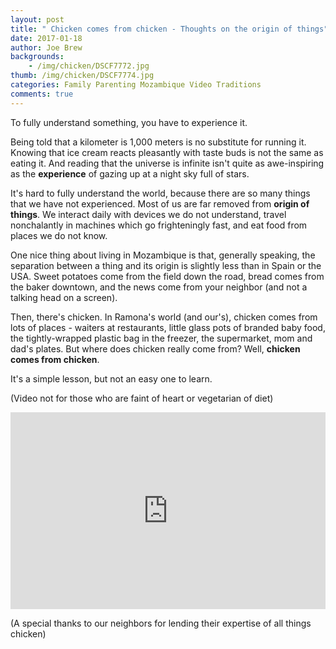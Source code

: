 ```yaml
---
layout: post
title: " Chicken comes from chicken - Thoughts on the origin of things"
date: 2017-01-18
author: Joe Brew
backgrounds:
    - /img/chicken/DSCF7772.jpg
thumb: /img/chicken/DSCF7774.jpg
categories: Family Parenting Mozambique Video Traditions
comments: true
---
```


To fully understand something, you have to experience it.

Being told that a kilometer is 1,000 meters is no substitute for running it. Knowing that ice cream reacts pleasantly with taste buds is not the same as eating it. And reading that the universe is infinite isn't quite as awe-inspiring as the **experience** of gazing up at a night sky full of stars.

It's hard to fully understand the world, because there are so many things that we have not experienced. Most of us are far removed from **origin of things**. We interact daily with devices we do not understand, travel nonchalantly in machines which go frighteningly fast, and eat food from places we do not know.

One nice thing about living in Mozambique is that, generally speaking, the separation between a thing and its origin is slightly less than in Spain or the USA. Sweet potatoes come from the field down the road, bread comes from the baker downtown, and the news come from your neighbor (and not a talking head on a screen).

Then, there's chicken. In Ramona's world (and our's), chicken comes from lots of places - waiters at restaurants, little glass pots of branded baby food, the tightly-wrapped plastic bag in the freezer, the supermarket, mom and dad's plates. But where does chicken really come from? Well, **chicken comes from chicken**.

It's a simple lesson, but not an easy one to learn.

(Video not for those who are faint of heart or vegetarian of diet)

<iframe width="100%" height="315" src="https://www.youtube.com/embed/zs8p_ZvKP5g" frameborder="0" allowfullscreen></iframe>

(A special thanks to our neighbors for lending their expertise of all things chicken)
